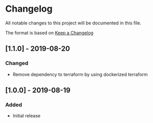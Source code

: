 # Changelog
All notable changes to this project will be documented in this file.

The format is based on [Keep a Changelog](https://keepachangelog.com/en/1.0.0/)

## [1.1.0] - 2019-08-20
### Changed
- Remove dependency to terraform by using dockerized terraform

## [1.0.0] - 2019-08-19
### Added
- Initial release

